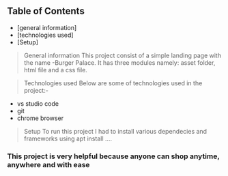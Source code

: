 
## Table of Contents
* [general information]
* [technologies used]
* [Setup]

> General information
This project consist of a simple landing page with the name -Burger Palace. It has three modules namely: asset folder, html file and a css file.

> Technologies used
Below are some of technologies used in the project:-
* vs studio code
* git 
* chrome browser
> Setup 
 To run this project I had to install various dependecies and frameworks using apt install ....

### This project is very helpful because anyone can shop anytime, anywhere and with ease 